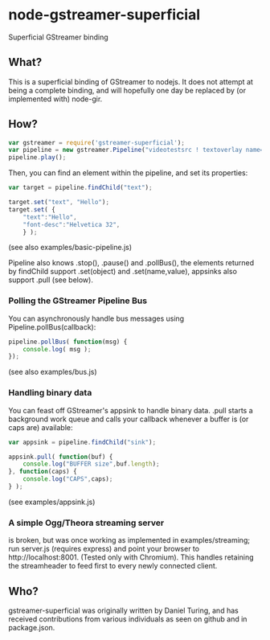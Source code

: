 node-gstreamer-superficial
==========================

Superficial GStreamer binding


## What?

This is a superficial binding of GStreamer to nodejs. It does not attempt at being a complete binding, and will hopefully one day be replaced by (or implemented with) node-gir.


## How?

```javascript
var gstreamer = require('gstreamer-superficial');
var pipeline = new gstreamer.Pipeline("videotestsrc ! textoverlay name=text ! autovideosink");
pipeline.play();
```

Then, you can find an element within the pipeline, and set its properties:

```javascript
var target = pipeline.findChild("text");

target.set("text", "Hello");
target.set( {
	"text":"Hello", 
	"font-desc":"Helvetica 32",
	} );
```

(see also examples/basic-pipeline.js)

Pipeline also knows .stop(), .pause() and .pollBus(),
the elements returned by findChild support .set(object) and .set(name,value), appsinks also support .pull (see below). 


### Polling the GStreamer Pipeline Bus

You can asynchronously handle bus messages using Pipeline.pollBus(callback):

```javascript
pipeline.pollBus( function(msg) {
	console.log( msg );
});
```

(see also examples/bus.js)


### Handling binary data

You can feast off GStreamer's appsink to handle binary data.
.pull starts a background work queue and calls your callback whenever a buffer is (or caps are) available:

```javascript
var appsink = pipeline.findChild("sink");

appsink.pull( function(buf) {
	console.log("BUFFER size",buf.length);
}, function(caps) {
	console.log("CAPS",caps);
} );
```


(see examples/appsink.js)


### A simple Ogg/Theora streaming server

is broken, but was once working as implemented in examples/streaming; run server.js (requires express) and point your browser to http://localhost:8001. (Tested only with Chromium). This handles retaining the streamheader to feed first to every newly connected client.


## Who?

gstreamer-superficial was originally written by Daniel Turing, and has 
received contributions from various individuals as seen on github and
in package.json.

